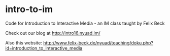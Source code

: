 # intro-to-im
Code for Introduction to Interactive Media - an IM class taught by Felix Beck

Check out our blog at http://intro16.nyuad.im/

Also this website: http://www.felix-beck.de/nyuad/teaching/doku.php?id=introduction_to_interactive_media

